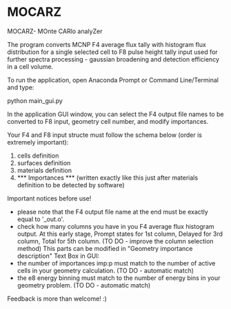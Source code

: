 # MOCARZ
MOCARZ- MOnte CARlo analyZer

The program converts MCNP F4 average flux tally with histogram flux distribution for a single selected cell to F8 pulse height tally input used for further spectra processing - gaussian broadening and detection efficiency in a cell volume.

To run the application, open Anaconda Prompt or Command Line/Terminal and type:

python main_gui.py

In the application GUI window, you can select the F4 output file names to be converted to F8 input, geometry cell number, and modify importances. 

Your F4 and F8 input structe must follow the schema below (order is extremely important):
1. cells definition
2. surfaces definition
3. materials definition
4. *** Importances ***  (written exactly like this just after materials definition to be detected by software)



Important notices before use!

- please note that the F4 output file name at the end must be exactly equal to '_out.o'.
- check how many columns you have in you F4 average flux histogram output. At this early stage, Prompt states for 1st column, Delayed for 3rd column, Total for 5th column. (TO DO - improve the column selection method)
This parts can be modified in "Geometry importance description" Text Box in GUI:
- the number of importances imp:p must match to the number of active cells in your geometry calculation. (TO DO - automatic match)
- the e8 energy binning must match to the number of energy bins in your geometry problem. (TO DO - automatic match)


Feedback is more than welcome! :)
